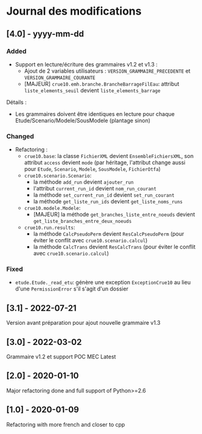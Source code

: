 Journal des modifications
=========================

## [4.0] - yyyy-mm-dd

### Added
- Support en lecture/écriture des grammaires v1.2 et v1.3 :
    * Ajout de 2 variables utilisateurs : `VERSION_GRAMMAIRE_PRECEDENTE` et `VERSION_GRAMMAIRE_COURANTE`
    * [MAJEUR] `crue10.emh.branche.BrancheBarrageFilEau`: attribut `liste_elements_seuil` devient
        `liste_elements_barrage`

Détails :
* Les grammaires doivent être identiques en lecture pour chaque Etude/Scenario/Modele/SousModele (plantage sinon)

### Changed
- Refactoring :
    * `crue10.base`: la classe `FichierXML` devient `EnsembleFichiersXML`, son attribut `access` devient `mode`
        (par héritage, l'attribut change aussi pour `Etude`, `Scenario`, `Modele`, `SousModele`, `FichierOtfa`)
    * `crue10.scenario.Scenario`:
        * la méthode `add_run` devient `ajouter_run`
        * l'attribut `current_run_id` devient `nom_run_courant`
        * la méthode `set_current_run_id` devient `set_run_courant`
        * la méthode `get_liste_run_ids` devient `get_liste_noms_runs`
    * `crue10.modele.Modele`:
        * [MAJEUR] la méthode `get_branches_liste_entre_noeuds` devient `get_liste_branches_entre_deux_noeuds`
    * `crue10.run.results`:
        * la méthode `CalcPseudoPerm` devient `ResCalcPseudoPerm` (pour éviter le conflit avec `crue10.scenario.calcul`)
        * la méthode `CalcTrans` devient `ResCalcTrans` (pour éviter le conflit avec `crue10.scenario.calcul`)

### Fixed
- `etude.Etude._read_etu`: génère une exception `ExceptionCrue10` au lieu d'une `PermissionError` s'il s'agit d'un
    dossier

## [3.1] - 2022-07-21
Version avant préparation pour ajout nouvelle grammaire v1.3

## [3.0] - 2022-03-02
Grammaire v1.2 et support POC MEC Latest

## [2.0] - 2020-01-10
Major refactoring done and full support of Python>=2.6

## [1.0] - 2020-01-09
Refactoring with more french and closer to cpp